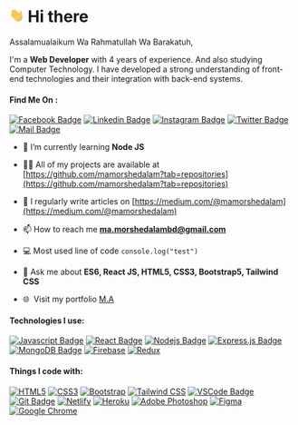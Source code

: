 # <img src="hello.gif" height="25px" alt="hi"> Hi there

Assalamualaikum Wa Rahmatullah Wa Barakatuh,<br>

I'm a <b>Web Developer</b> with 4 years of experience. And also studying Computer Technology. I have developed a strong understanding of front-end technologies and their integration with back-end systems.
  
#### Find Me On :

[![Facebook Badge](https://img.shields.io/badge/Facebook-1877F2?style=for-the-badge&logo=facebook&logoColor=white)](https://facebook.com/ma.morshedalambd)
[![Linkedin Badge](https://img.shields.io/badge/LinkedIn-0077B5?style=for-the-badge&logo=linkedin&logoColor=white)](https://www.linkedin.com/in/mamorshedalam)
[![Instagram Badge](https://img.shields.io/badge/Instagram-E4405F?style=for-the-badge&logo=instagram&logoColor=white)](https://instagram.com/mamorshedalam)
[![Twitter Badge](https://img.shields.io/badge/Twitter-1DA1F2?style=for-the-badge&logo=twitter&logoColor=white)](https://twitter.com/mamorshedalam2)
[![Mail Badge](https://img.shields.io/badge/Gmail-D14836?style=for-the-badge&logo=gmail&logoColor=white)](mailto:ma.morshedalambd@gmail.com)

- 🌱 I’m currently learning **Node JS**

- 👨‍💻 All of my projects are available at [https://github.com/mamorshedalam?tab=repositories](https://github.com/mamorshedalam?tab=repositories)

- 📝 I regularly write articles on [https://medium.com/@mamorshedalam](https://medium.com/@mamorshedalam)

- 📫 How to reach me **ma.morshedalambd@gmail.com**

- :computer: Most used line of code `console.log("test")`

- 💬 Ask me about **ES6, React JS, HTML5, CSS3, Bootstrap5, Tailwind CSS**

- 🌐 &nbsp;Visit my portfolio [M.A](https://mamorshedalam.netlify.app/)


#### Technologies I use:

[![Javascript Badge](https://img.shields.io/badge/-Javascript-F0DB4F?style=for-the-badge&labelColor=black&logo=javascript&logoColor=F0DB4F)](#)
[![React Badge](https://img.shields.io/badge/-React-61DBFB?style=for-the-badge&labelColor=black&logo=react&logoColor=61DBFB)](#)
[![Nodejs Badge](https://img.shields.io/badge/-Nodejs-3C873A?style=for-the-badge&labelColor=black&logo=node.js&logoColor=3C873A)](#)
[![Express.js Badge](https://img.shields.io/badge/Express.js-000000?style=for-the-badge&logo=express&logoColor=white)](#)
[![MongoDB Badge](https://img.shields.io/badge/MongoDB-4EA94B?style=for-the-badge&labelColor=black&logo=mongodb&logoColor=4EA94B)](#)
[![Firebase](https://img.shields.io/badge/Firebase-FFCB2B?style=for-the-badge&labelColor=black&logo=Firebase&logoColor=FFCB2B)](#)
[![Redux](https://img.shields.io/badge/Redux-764abc?style=for-the-badge&labelColor=black&logo=Redux&logoColor=764abc)](#)


#### Things I code with:

[![HTML5](https://img.shields.io/static/v1?style=for-the-badge&message=HTML5&color=E34F26&logo=HTML5&logoColor=FFFFFF&label=)](#)
[![CSS3](https://img.shields.io/static/v1?style=for-the-badge&message=CSS3&color=264de4&logo=CSS3&logoColor=FFFFFF&label=)](#)
[![Bootstrap](https://img.shields.io/static/v1?style=for-the-badge&message=Bootstrap&color=563d7c&logo=Bootstrap&logoColor=FFFFFF&label=)](#)
[![Tailwind CSS](https://img.shields.io/static/v1?style=for-the-badge&message=Tailwind+CSS&color=06B6D4&logo=Tailwind+CSS&logoColor=FFFFFF&label=)](#)
[![VSCode Badge](https://img.shields.io/badge/Visual_Studio-0078d7?style=for-the-badge&logo=visual%20studio&logoColor=white)](#)
[![Git Badge](https://img.shields.io/badge/Git-F05033?style=for-the-badge&logo=git&logoColor=white)](#)
[![Netlify](https://img.shields.io/static/v1?style=for-the-badge&message=Netlify&color=20c6b7&logo=Netlify&logoColor=FFFFFF&label=)](#)
[![Heroku](https://img.shields.io/static/v1?style=for-the-badge&message=Heroku&color=6567a5&logo=Heroku&logoColor=FFFFFF&label=)](#)
[![Adobe Photoshop](https://img.shields.io/static/v1?style=for-the-badge&message=Adobe+Photoshop&color=4FCCFE&logo=Adobe+Photoshop&logoColor=FFFFFF&label=)](#)
[![Figma](https://img.shields.io/static/v1?style=for-the-badge&message=Figma&color=A259FF&logo=Figma&logoColor=FFFFFF&label=)](#)
[![Google Chrome](https://img.shields.io/static/v1?style=for-the-badge&message=Google+Chrome&color=db3236&logo=Google+Chrome&logoColor=FFFFFF&label=)](#)
